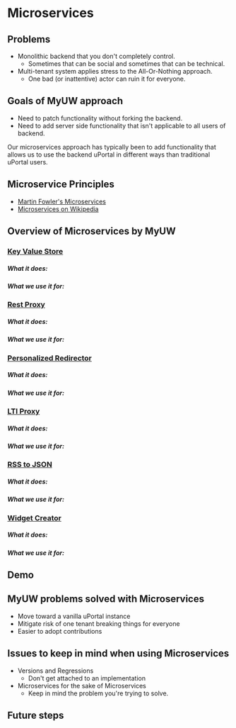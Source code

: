 # Microservices

## Problems
* Monolithic backend that you don't completely control.
  * Sometimes that can be social and sometimes that can be technical.
* Multi-tenant system applies stress to the All-Or-Nothing approach.
  * One bad (or inattentive) actor can ruin it for everyone.

## Goals of MyUW approach
* Need to patch functionality without forking the backend.
* Need to add server side functionality that isn't applicable to all users of backend.

Our microservices approach has typically been to add functionality that allows us
to use the backend uPortal in different ways than traditional uPortal users.

## Microservice Principles
* [Martin Fowler's Microservices]
* [Microservices on Wikipedia]

## Overview of Microservices by MyUW
### [Key Value Store]
##### What it does:
##### What we use it for:

### [Rest Proxy]
##### What it does:
##### What we use it for:

### [Personalized Redirector]
##### What it does:
##### What we use it for:

### [LTI Proxy]
##### What it does:
##### What we use it for:

### [RSS to JSON]
##### What it does:
##### What we use it for:

### [Widget Creator]
##### What it does:
##### What we use it for:

## Demo

## MyUW problems solved with Microservices
* Move toward a vanilla uPortal instance
* Mitigate risk of one tenant breaking things for everyone
* Easier to adopt contributions

## Issues to keep in mind when using Microservices
* Versions and Regressions
  * Don't get attached to an implementation
* Microservices for the sake of Microservices
  * Keep in mind the problem you're trying to solve.

## Future steps


<!-- MyUW Github Repositories -->
[Rest Proxy]: https://github.com/UW-Madison-DoIT/rest-proxy "Rest Proxy Github Repository"
[Key Value Store]: https://github.com/UW-Madison-DoIT/KeyValueStore "Key Value Store Github Repository"
[LTI Proxy]: https://github.com/UW-Madison-DoIT/lti-proxy "LTI Proxy Github Repository"
[Personalized Redirector]:  https://github.com/UW-Madison-DoIT/personalizedRedirection "Personalized Redirector Github Repository"
[RSS to JSON]: https://github.com/UW-Madison-DoIT/rssToJson "RSS to JSON Github Repository"
[Widget Creator]: https://github.com/UW-Madison-DoIT/widget-creator "Widget Creator Github Repository"

<!-- External Links -->
[Martin Fowler's Microservices]: https://martinfowler.com/articles/microservices.html "Martin Fowler's Microservices"
[Microservices on Wikipedia]: https://en.wikipedia.org/wiki/Microservices "Wikipedia: Microservices"
